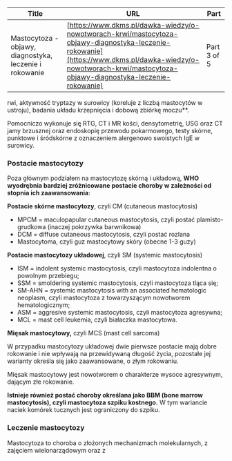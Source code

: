 | **Title**       | **URL**           | **Part**              |
|-----------------|-------------------|-----------------------|
| Mastocytoza - objawy, diagnostyka, leczenie i rokowanie         | [https://www.dkms.pl/dawka-wiedzy/o-nowotworach-krwi/mastocytoza-objawy-diagnostyka-leczenie-rokowanie](https://www.dkms.pl/dawka-wiedzy/o-nowotworach-krwi/mastocytoza-objawy-diagnostyka-leczenie-rokowanie)    | Part 3 of 5          |

rwi, aktywność tryptazy w surowicy (koreluje z liczbą mastocytów w ustroju), badania układu krzepnięcia i dobową zbiórkę moczu**.


Pomocniczo wykonuje się RTG, CT i MR kości, densytometrię, USG oraz CT jamy brzusznej oraz endoskopię przewodu pokarmowego, testy skórne, punktowe i śródskórne z oznaczeniem alergenowo swoistych IgE w surowicy.


### Postacie mastocytozy


Poza głównym podziałem na mastocytozę skórną i układową, **WHO wyodrębnia bardziej zróżnicowane postacie choroby w zależności od stopnia ich zaawansowania**:


**Postacie skórne mastocytozy**, czyli CM (cutaneous mastocytosis)


* MPCM \= maculopapular cutaneous mastocytosis, czyli postać plamisto\-grudkowa (inaczej pokrzywka barwnikowa)
* DCM \= diffuse cutaneous mastocytosis, czyli postać rozlana
* Mastocytoma, czyli guz mastocytowy skóry (obecne 1\-3 guzy)


**Postacie mastocytozy układowej**, czyli SM (systemic mastocytosis)


* ISM \= indolent systemic mastocytosis, czyli mastocytoza indolentna o powolnym przebiegu;
* SSM \= smoldering systemic mastocytosis, czyli mastocytoza tląca się;
* SM\-AHN \= systemic mastocytosis with an associated hematologic neoplasm, czyli mastocytoza z towarzyszącym nowotworem hematologicznym;
* ASM \= aggresive systemic mastocytosis, czyli mastocytoza agresywna;
* MCL \= mast cell leukemia, czyli białaczka mastocytowa.


**Mięsak mastocytowy,** czyli MCS (mast cell sarcoma)


W przypadku mastocytozy układowej dwie pierwsze postacie mają dobre rokowanie i nie wpływają na przewidywaną długość życia, pozostałe jej warianty określa się jako zaawansowane, o złym rokowaniu.


Mięsak mastocytowy jest nowotworem o charakterze wysoce agresywnym, dającym złe rokowanie.


**Istnieje również postać choroby określana jako BBM (bone marrow mastocytosis), czyli mastocytoza szpiku kostnego.** W tym wariancie naciek komórek tucznych jest ograniczony do szpiku.


### Leczenie mastocytozy


Mastocytoza to choroba o złożonych mechanizmach molekularnych, z zajęciem wielonarządowym oraz z